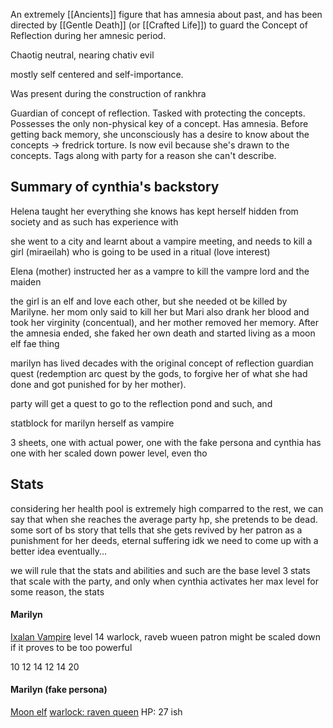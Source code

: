 An extremely [[Ancients]] figure that has amnesia about past, and has been directed by [[Gentle Death]] (or [[Crafted Life]]) to guard the Concept of Reflection during her amnesic period.

Chaotig neutral, nearing chativ evil

mostly self centered and self-importance.



Was present during the construction of rankhra

Guardian of concept of reflection. Tasked with protecting the concepts. Possesses the only non-physical key of a concept. Has amnesia. Before getting back memory, she unconsciously has a desire to know about the concepts -> fredrick torture. Is now evil because she's drawn to the concepts. Tags along with party for a reason she can't describe.




## Summary of cynthia's backstory
Helena taught her everything she knows
has kept herself hidden from society and as such has experience with 

she went to a city and learnt about a vampire meeting, and needs to kill a girl (miraeilah) who is going to be used in a ritual (love interest)

Elena (mother) instructed her as a vampre to kill the vampre lord and the maiden

the girl is an elf and love each other, but she needed ot be killed by Marilyne.
her mom only said to kill her but Mari also drank her blood and took her virginity (concentual), and her mother removed her memory.
After the amnesia ended, she faked her own death and started living as a moon elf fae thing

marilyn has lived decades with the original concept of reflection guardian quest (redemption arc quest by the gods, to forgive her of what she had done and got punished for by her mother).

party will get a quest to go to the reflection pond and such, and 



statblock for marilyn herself as vampire 

3 sheets, one with actual power, one with the fake persona and cynthia has one with her scaled down power level, even tho 


## Stats
considering her health pool is extremely high comparred to the rest, we can say that when she reaches the average party hp, she pretends to be dead.
	some sort of bs story that tells that she gets revived by her patron as a punishment for her deeds, eternal suffering idk
		we need to come up with a better idea eventually...

we will rule that the stats and abilities and such are the base level 3 stats that scale with the party, and only when cynthia activates her max level for some reason, the stats 
#### Marilyn
[Ixalan Vampire](http://dnd5e.wikidot.com/lineage:vampire)
level 14 warlock, raveb wueen patron
might be scaled down if it proves to be too powerful

10 12 14 12 14 20
#### Marilyn (fake persona)
[Moon elf](https://www.dandwiki.com/wiki/Moon_Elf_(5e_Subrace)) [warlock: raven queen]()
HP: 27 ish
